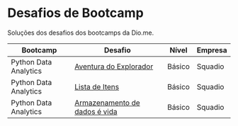 <h1> Desafios de Bootcamp </h1>

Soluções dos desafios dos bootcamps da Dio.me.

| Bootcamp               | Desafio                       | Nível       |  Empresa         |
|--                      |--                             |--           |--                |                  
| Python Data Analytics  | [Aventura do Explorador](https://github.com/brgillian/desafios_bootcamp_dio/blob/main/python_data_analytics/01-aventura-do-explorador.py)               | Básico      | Squadio          |
| Python Data Analytics  | [Lista de Itens](https://github.com/brgillian/desafios_bootcamp_dio/blob/main/python_data_analytics/02-lista-de-itens.py)                               | Básico      | Squadio          |
| Python Data Analytics  | [Armazenamento de dados é vida](https://github.com/brgillian/desafios_bootcamp_dio/blob/main/python_data_analytics/03-armazenamento-de-dados-e-vida.py) | Básico      | Squadio          |